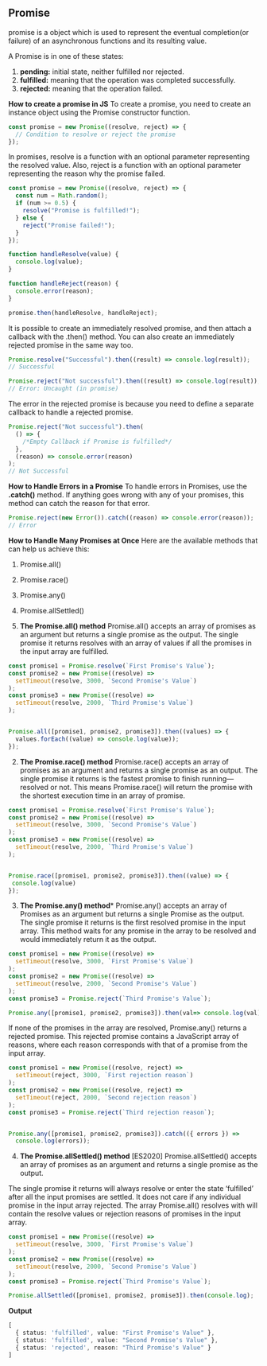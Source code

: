 ## Promise
 promise is a object which is used to represent the eventual completion(or failure) of an asynchronous functions and its resulting value.

A Promise is in one of these states:

1. **pending:** initial state, neither fulfilled nor rejected.
2. **fulfilled:** meaning that the operation was completed successfully.
3. **rejected:** meaning that the operation failed.

**How to create a promise in JS**
To create a promise, you need to create an instance object using the Promise constructor function.

```typescript
const promise = new Promise((resolve, reject) => {
  // Condition to resolve or reject the promise
});
```

In promises, resolve is a function with an optional parameter representing the resolved value.
Also, reject is a function with an optional parameter representing the reason why the promise failed.

```typescript
const promise = new Promise((resolve, reject) => {
  const num = Math.random();
  if (num >= 0.5) {
    resolve("Promise is fulfilled!");
  } else {
    reject("Promise failed!");
  }
});

function handleResolve(value) {
  console.log(value);
}

function handleReject(reason) {
  console.error(reason);
}

promise.then(handleResolve, handleReject);
```

It is possible to create an immediately resolved promise, and then attach a callback with the .then() method. You can also create an immediately rejected promise in the same way too.
```typescript
Promise.resolve("Successful").then((result) => console.log(result));
// Successful

Promise.reject("Not successful").then((result) => console.log(result));
// Error: Uncaught (in promise)
```

The error in the rejected promise is because you need to define a separate callback to handle a rejected promise.

```typescript
Promise.reject("Not successful").then(
  () => {
    /*Empty Callback if Promise is fulfilled*/
  },
  (reason) => console.error(reason)
);
// Not Successful
```

**How to Handle Errors in a Promise**
To handle errors in Promises, use the **.catch()** method. If anything goes wrong with any of your promises, this method can catch the reason for that error.
```typescript
Promise.reject(new Error()).catch((reason) => console.error(reason));
// Error
```

**How to Handle Many Promises at Once**
Here are the available methods that can help us achieve this:

1. Promise.all()
2. Promise.race()
3. Promise.any()
4. Promise.allSettled()

1. **The Promise.all() method**
Promise.all() accepts an array of promises as an argument but returns a single promise as the output. The single promise it returns resolves with an array of values if all the promises in the input array are fulfilled.

```typescript
const promise1 = Promise.resolve(`First Promise's Value`);
const promise2 = new Promise((resolve) =>
  setTimeout(resolve, 3000, `Second Promise's Value`)
);
const promise3 = new Promise((resolve) =>
  setTimeout(resolve, 2000, `Third Promise's Value`)
);


Promise.all([promise1, promise2, promise3]).then((values) => {
  values.forEach((value) => console.log(value));
});
```



2. **The Promise.race() method**
Promise.race() accepts an array of promises as an argument and returns a single promise as an output. The single promise it returns is the fastest promise to finish running—resolved or not. This means Promise.race() will return the promise with the shortest execution time in an array of promise.

```typescript
const promise1 = Promise.resolve(`First Promise's Value`);
const promise2 = new Promise((resolve) =>
  setTimeout(resolve, 3000, `Second Promise's Value`)
);
const promise3 = new Promise((resolve) =>
  setTimeout(resolve, 2000, `Third Promise's Value`)
);


Promise.race([promise1, promise2, promise3]).then((value) => {
 console.log(value)
});
```

3. **The Promise.any() method***
Promise.any() accepts an array of Promises as an argument but returns a single Promise as the output. The single promise it returns is the first resolved promise in the input array. This method waits for any promise in the array to be resolved and would immediately return it as the output.

```typescript
const promise1 = new Promise((resolve) =>
  setTimeout(resolve, 3000, `First Promise's Value`)
);
const promise2 = new Promise((resolve) =>
  setTimeout(resolve, 2000, `Second Promise's Value`)
);
const promise3 = Promise.reject(`Third Promise's Value`);

Promise.any([promise1, promise2, promise3]).then(val=> console.log(val));
```

If none of the promises in the array are resolved, Promise.any() returns a rejected promise. This rejected promise contains a JavaScript array of reasons, where each reason corresponds with that of a promise from the input array.

```typescript
const promise1 = new Promise((resolve, reject) =>
  setTimeout(reject, 3000, `First rejection reason`)
);
const promise2 = new Promise((resolve, reject) =>
  setTimeout(reject, 2000, `Second rejection reason`)
);
const promise3 = Promise.reject(`Third rejection reason`);


Promise.any([promise1, promise2, promise3]).catch(({ errors }) =>
  console.log(errors));
```

4. **The Promise.allSettled() method**  [ES2020]
Promise.allSettled() accepts an array of promises as an argument and returns a single promise as the output.

The single promise it returns will always resolve or enter the state ‘fulfilled’ after all the input promises are settled. It does not care if any individual promise in the input array rejected. The array Promise.all() resolves with will contain the resolve values or rejection reasons of promises in the input array.

```typescript
const promise1 = new Promise((resolve) =>
  setTimeout(resolve, 3000, `First Promise's Value`)
);
const promise2 = new Promise((resolve) =>
  setTimeout(resolve, 2000, `Second Promise's Value`)
);
const promise3 = Promise.reject(`Third Promise's Value`);

Promise.allSettled([promise1, promise2, promise3]).then(console.log);
```

**Output**
```typescript
[
  { status: 'fulfilled', value: "First Promise's Value" },
  { status: 'fulfilled', value: "Second Promise's Value" },
  { status: 'rejected', reason: "Third Promise's Value" }
]
```
